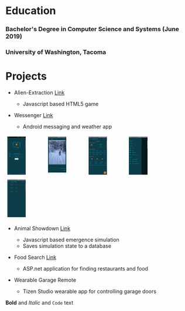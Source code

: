 # Education
### Bachelor's Degree in Computer Science and Systems (June 2019)
### University of Washington, Tacoma


# Projects

* Alien-Extraction [Link](http://ethanwc.net/Alien-Extraction)
  * Javascript based HTML5 game
  
* Wessenger [Link](github.com/ethanwc/Wessenger)
  * Android messaging and weather app

<div class="row">
  <div class="column">
    <img src="/img/app1.jpg" style="width:50%">
  </div>
  <div class="column">
    <img src="/img/app2.jpg" style="width:50%">
  </div>
  <div class="column">
    <img src="/img/app3.jpg" style="width:50%">
  </div>
  <div class="column">
    <img src="/img/app4.jpg" style="width:50%">
  </div>
  <div class="column">
    <img src="/img/app5.jpg" style="width:50%">
  </div>
</div>

* Animal Showdown [Link](ethanwc.net/Animal-Showdown)
  * Javascript based emergence simulation
  * Saves simulation state to a database

* Food Search [Link](github.com/ethanwc/FoodSearch)
  * ASP.net application for finding restaurants and food
  
* Wearable Garage Remote
  * Tizen Studio wearable app for controlling garage doors
  
  
**Bold** and _Italic_ and `Code` text

<style>
.column {
  float: left;
  width: 20%;
  padding: 5px;
}

.row::after {
  content: "";
  clear: both;
  display: table;
}
</style>
